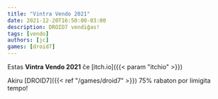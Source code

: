 ```yaml
---
title: "Vintra Vendo 2021"
date: 2021-12-20T16:50:00-03:00
description: DROID7 vendiĝas!
tags: [vendo]
authors: [jc]
games: [droid7]
---
```


Estas **Vintra Vendo 2021** ĉe [itch.io]({{< param "itchio" >}})

Akiru [DROID7]({{< ref "/games/droid7" >}}) 75% rabaton por limigita tempo!
